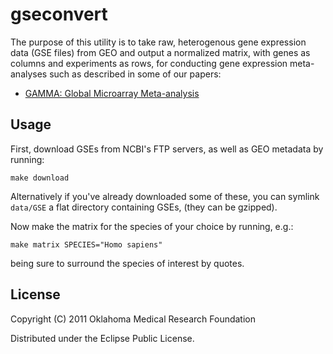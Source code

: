 # gseconvert

The purpose of this utility is to take raw, heterogenous gene
expression data (GSE files) from GEO and output a normalized matrix,
with genes as columns and experiments as rows, for conducting gene
expression meta-analyses such as described in some of
our papers:

*   [GAMMA: Global Microarray Meta-analysis](http://bioinformatics.oxfordjournals.org/content/early/2009/05/15/bioinformatics.btp290)

## Usage

First, download GSEs from NCBI's FTP servers,
as well as GEO metadata by running:

    make download

Alternatively if you've already downloaded some of these, you can symlink
`data/GSE` a flat directory containing GSEs, (they can be gzipped).

Now make the matrix for the species of your choice by running, e.g.: 

    make matrix SPECIES="Homo sapiens"

being sure to surround the species of interest by quotes.

## License

Copyright (C) 2011 Oklahoma Medical Research Foundation

Distributed under the Eclipse Public License.
